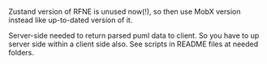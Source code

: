 Zustand version of RFNE is unused now(!), so then use MobX version instead like up-to-dated version of it.

Server-side needed to return parsed puml data to client. So you have to up server side within a client side also. See scripts in README files at needed folders. 

